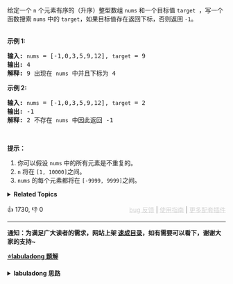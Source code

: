 <p>给定一个&nbsp;<code>n</code>&nbsp;个元素有序的（升序）整型数组&nbsp;<code>nums</code> 和一个目标值&nbsp;<code>target</code> &nbsp;，写一个函数搜索&nbsp;<code>nums</code>&nbsp;中的 <code>target</code>，如果目标值存在返回下标，否则返回 <code>-1</code>。</p>

<p><br> <strong>示例 1:</strong></br></p>

<pre><strong>输入:</strong> <span><code>nums</code></span> = [-1,0,3,5,9,12], <span><code>target</code></span> = 9
<strong>输出:</strong> 4
<strong>解释:</strong> 9 出现在 <span><code>nums</code></span> 中并且下标为 4
</pre>

<p><strong>示例&nbsp;2:</strong></p>

<pre><strong>输入:</strong> <span><code>nums</code></span> = [-1,0,3,5,9,12], <span><code>target</code></span> = 2
<strong>输出:</strong> -1
<strong>解释:</strong> 2 不存在 <span><code>nums</code></span> 中因此返回 -1
</pre>

<p>&nbsp;</p>

<p><strong>提示：</strong></p>

<ol> 
 <li>你可以假设 <code>nums</code>&nbsp;中的所有元素是不重复的。</li> 
 <li><code>n</code>&nbsp;将在&nbsp;<code>[1, 10000]</code>之间。</li> 
 <li><code>nums</code>&nbsp;的每个元素都将在&nbsp;<code>[-9999, 9999]</code>之间。</li> 
</ol>

<details><summary><strong>Related Topics</strong></summary>数组 | 二分查找</details><br>

<div>👍 1730, 👎 0<span style='float: right;'><span style='color: gray;'><a href='https://github.com/labuladong/fucking-algorithm/issues' target='_blank' style='color: lightgray;text-decoration: underline;'>bug 反馈</a> | <a href='https://labuladong.online/algo/fname.html?fname=jb插件简介' target='_blank' style='color: lightgray;text-decoration: underline;'>使用指南</a> | <a href='https://labuladong.online/algo/' target='_blank' style='color: lightgray;text-decoration: underline;'>更多配套插件</a></span></span></div>

<div id="labuladong"><hr>

**通知：为满足广大读者的需求，网站上架 [速成目录](https://labuladong.online/algo/intro/quick-learning-plan/)，如有需要可以看下，谢谢大家的支持~**



<p><strong><a href="https://labuladong.online/algo/essential-technique/binary-search-framework/" target="_blank">⭐️labuladong 题解</a></strong></p>
<details><summary><strong>labuladong 思路</strong></summary>


<div id="labuladong_solution_zh">

## 基本思路

二分搜索的基本形式，不过并不实用，比如 `target` 重复出现多次，本算法得出的索引位置是不确定的。

更常见的二分搜索形式是搜索左侧边界和右侧边界，即对于 `target` 重复出现多次的情景，计算 `target` 的最小索引和最大索引。

这几种二分搜索的形式的详细探讨见详细题解。

**详细题解**：
  - [二分搜索算法核心代码模板](https://labuladong.online/algo/essential-technique/binary-search-framework/)

</div>





<div id="solution">

## 解法代码



<div class="tab-panel"><div class="tab-nav">
<button data-tab-item="cpp" class="tab-nav-button btn " data-tab-group="default" onclick="switchTab(this)">cpp🤖</button>

<button data-tab-item="python" class="tab-nav-button btn " data-tab-group="default" onclick="switchTab(this)">python🤖</button>

<button data-tab-item="java" class="tab-nav-button btn active" data-tab-group="default" onclick="switchTab(this)">java🟢</button>

<button data-tab-item="go" class="tab-nav-button btn " data-tab-group="default" onclick="switchTab(this)">go🤖</button>

<button data-tab-item="javascript" class="tab-nav-button btn " data-tab-group="default" onclick="switchTab(this)">javascript🤖</button>
</div><div class="tab-content">
<div data-tab-item="cpp" class="tab-item " data-tab-group="default"><div class="highlight">

```cpp
// 注意：cpp 代码由 chatGPT🤖 根据我的 java 代码翻译。
// 本代码的正确性已通过力扣验证，如有疑问，可以对照 java 代码查看。

class Solution {
public:
    // 标准的二分搜索框架，搜索目标元素的索引，若不存在则返回 -1
    int search(vector<int>& nums, int target) {
        int left = 0;
        // 注意
        int right = nums.size() - 1;

        while(left <= right) {
            int mid = left + (right - left) / 2;
            if(nums[mid] == target) {
                return mid;   
            } else if (nums[mid] < target) {
                // 注意
                left = mid + 1;
            } else if (nums[mid] > target) {
                // 注意
                right = mid - 1;
            }
        }
        return -1;
    }
};
```

</div></div>

<div data-tab-item="python" class="tab-item " data-tab-group="default"><div class="highlight">

```python
# 注意：python 代码由 chatGPT🤖 根据我的 java 代码翻译。
# 本代码的正确性已通过力扣验证，如有疑问，可以对照 java 代码查看。

class Solution:
    # 标准的二分搜索框架，搜索目标元素的索引，若不存在则返回 -1
    def search(self, nums: List[int], target: int) -> int:
        left = 0
        # 注意
        right = len(nums) - 1

        while left <= right:
            mid = left + (right - left) // 2
            if nums[mid] == target:
                return mid
            elif nums[mid] < target:
                # 注意
                left = mid + 1
            elif nums[mid] > target:
                # 注意
                right = mid - 1
        return -1
```

</div></div>

<div data-tab-item="java" class="tab-item active" data-tab-group="default"><div class="highlight">

```java
class Solution {
    // 标准的二分搜索框架，搜索目标元素的索引，若不存在则返回 -1
    public int search(int[] nums, int target) {
        int left = 0;
        // 注意
        int right = nums.length - 1;

        while(left <= right) {
            int mid = left + (right - left) / 2;
            if(nums[mid] == target) {
                return mid;   
            } else if (nums[mid] < target) {
                // 注意
                left = mid + 1;
            } else if (nums[mid] > target) {
                // 注意
                right = mid - 1;
            }
        }
        return -1;
    }
}
```

</div></div>

<div data-tab-item="go" class="tab-item " data-tab-group="default"><div class="highlight">

```go
// 注意：go 代码由 chatGPT🤖 根据我的 java 代码翻译。
// 本代码的正确性已通过力扣验证，如有疑问，可以对照 java 代码查看。

// 标准的二分搜索框架，搜索目标元素的索引，若不存在则返回 -1
func search(nums []int, target int) int {
    left := 0
    // 注意
    right := len(nums) - 1

    for left <= right {
        mid := left + (right-left)/2
        if nums[mid] == target {
            return mid
        } else if nums[mid] < target {
            // 注意
            left = mid + 1
        } else if nums[mid] > target {
            // 注意
            right = mid - 1
        }
    }
    return -1
}
```

</div></div>

<div data-tab-item="javascript" class="tab-item " data-tab-group="default"><div class="highlight">

```javascript
// 注意：javascript 代码由 chatGPT🤖 根据我的 java 代码翻译。
// 本代码的正确性已通过力扣验证，如有疑问，可以对照 java 代码查看。

var search = function(nums, target) {
    // 标准的二分搜索框架，搜索目标元素的索引，若不存在则返回 -1
    let left = 0;
    // 注意
    let right = nums.length - 1;

    while (left <= right) {
        let mid = left + Math.floor((right - left) / 2);
        if (nums[mid] === target) {
            return mid;
        } else if (nums[mid] < target) {
            // 注意
            left = mid + 1;
        } else if (nums[mid] > target) {
            // 注意
            right = mid - 1;
        }
    }
    return -1;
};
```

</div></div>
</div></div>

<hr /><details open hint-container details><summary style="font-size: medium"><strong>🌈🌈 算法可视化 🌈🌈</strong></summary><div id="data_binary-search"  category="leetcode" ></div><div class="resizable aspect-ratio-container" style="height: 100%;">
<div id="iframe_binary-search"></div></div>
</details><hr /><br />

</div>
</details>
</div>

